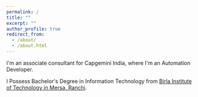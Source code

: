 ```yaml
---
permalink: /
title: ""
excerpt: ""
author_profile: true
redirect_from:
  - /about/
  - /about.html
---
```

I'm an associate consultant for Capgemini India, where I'm an Automation Developer.

I Possess Bachelor's Degree in Information Technology from [Birla Institute of Technology in Mersa, Ranchi](https://www.bitmesra.ac.in/).

<!-- Internships addition -->

